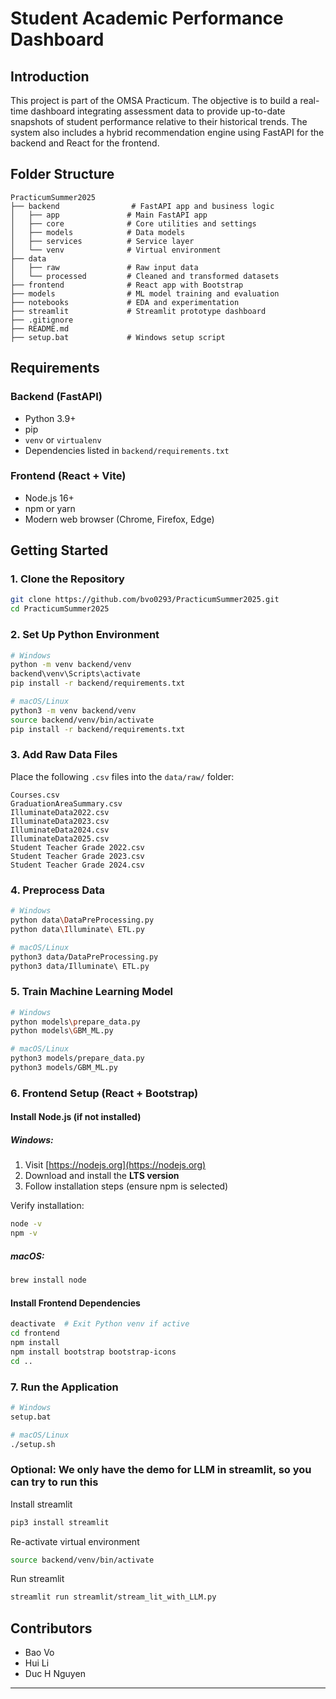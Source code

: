 # Student Academic Performance Dashboard

## Introduction

This project is part of the OMSA Practicum. The objective is to build a real-time dashboard integrating assessment data to provide up-to-date snapshots of student performance relative to their historical trends. The system also includes a hybrid recommendation engine using FastAPI for the backend and React for the frontend.

## Folder Structure

```
PracticumSummer2025
├── backend                # FastAPI app and business logic
│   ├── app               # Main FastAPI app
│   ├── core              # Core utilities and settings
│   ├── models            # Data models
│   ├── services          # Service layer
│   └── venv              # Virtual environment
├── data
│   ├── raw               # Raw input data
│   └── processed         # Cleaned and transformed datasets
├── frontend              # React app with Bootstrap
├── models                # ML model training and evaluation
├── notebooks             # EDA and experimentation
├── streamlit             # Streamlit prototype dashboard
├── .gitignore
├── README.md
├── setup.bat             # Windows setup script
```

## Requirements

### Backend (FastAPI)

- Python 3.9+
- pip
- `venv` or `virtualenv`
- Dependencies listed in `backend/requirements.txt`

### Frontend (React + Vite)

- Node.js 16+
- npm or yarn
- Modern web browser (Chrome, Firefox, Edge)

## Getting Started

### 1. Clone the Repository

```bash
git clone https://github.com/bvo0293/PracticumSummer2025.git
cd PracticumSummer2025
```

### 2. Set Up Python Environment

```bash
# Windows
python -m venv backend/venv
backend\venv\Scripts\activate
pip install -r backend/requirements.txt
```

```bash
# macOS/Linux
python3 -m venv backend/venv
source backend/venv/bin/activate
pip install -r backend/requirements.txt
```

### 3. Add Raw Data Files

Place the following `.csv` files into the `data/raw/` folder:

```
Courses.csv
GraduationAreaSummary.csv
IlluminateData2022.csv
IlluminateData2023.csv
IlluminateData2024.csv
IlluminateData2025.csv
Student Teacher Grade 2022.csv
Student Teacher Grade 2023.csv
Student Teacher Grade 2024.csv
```

### 4. Preprocess Data

```bash
# Windows
python data\DataPreProcessing.py
python data\Illuminate\ ETL.py
```

```bash
# macOS/Linux
python3 data/DataPreProcessing.py
python3 data/Illuminate\ ETL.py
```

### 5. Train Machine Learning Model

```bash
# Windows
python models\prepare_data.py
python models\GBM_ML.py
```

```bash
# macOS/Linux
python3 models/prepare_data.py
python3 models/GBM_ML.py
```

### 6. Frontend Setup (React + Bootstrap)

#### Install Node.js (if not installed)

##### Windows:

1. Visit [https://nodejs.org](https://nodejs.org)
2. Download and install the **LTS version**
3. Follow installation steps (ensure npm is selected)

Verify installation:

```bash
node -v
npm -v
```

##### macOS:

```bash
brew install node
```

#### Install Frontend Dependencies

```bash
deactivate  # Exit Python venv if active
cd frontend
npm install
npm install bootstrap bootstrap-icons
cd ..
```

### 7. Run the Application

```bash
# Windows
setup.bat
```

```bash
# macOS/Linux
./setup.sh
```

### Optional: We only have the demo for LLM in streamlit, so you can try to run this
Install streamlit
```bash
pip3 install streamlit
```
Re-activate virtual environment
```bash
source backend/venv/bin/activate
```
Run streamlit 
```bash
streamlit run streamlit/stream_lit_with_LLM.py
```

## Contributors

- Bao Vo
- Hui Li
- Duc H Nguyen

---


